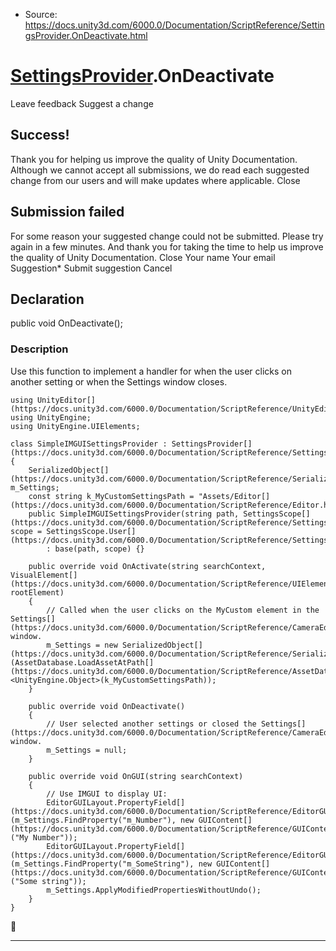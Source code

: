 * Source: https://docs.unity3d.com/6000.0/Documentation/ScriptReference/SettingsProvider.OnDeactivate.html

#  [SettingsProvider](https://docs.unity3d.com/6000.0/Documentation/ScriptReference/SettingsProvider.html).OnDeactivate
Leave feedback
Suggest a change
## Success!
Thank you for helping us improve the quality of Unity Documentation. Although we cannot accept all submissions, we do read each suggested change from our users and will make updates where applicable.
Close
## Submission failed
For some reason your suggested change could not be submitted. Please <a>try again</a> in a few minutes. And thank you for taking the time to help us improve the quality of Unity Documentation.
Close
Your name Your email Suggestion* Submit suggestion
Cancel
## Declaration
public void OnDeactivate(); 
### Description
Use this function to implement a handler for when the user clicks on another setting or when the Settings window closes.
```
using UnityEditor[](https://docs.unity3d.com/6000.0/Documentation/ScriptReference/UnityEditor.html);
using UnityEngine;
using UnityEngine.UIElements;  
  
class SimpleIMGUISettingsProvider : SettingsProvider[](https://docs.unity3d.com/6000.0/Documentation/ScriptReference/SettingsProvider.html)
{
    SerializedObject[](https://docs.unity3d.com/6000.0/Documentation/ScriptReference/SerializedObject.html) m_Settings;
    const string k_MyCustomSettingsPath = "Assets/Editor[](https://docs.unity3d.com/6000.0/Documentation/ScriptReference/Editor.html)/MyCustomSettings.asset";
    public SimpleIMGUISettingsProvider(string path, SettingsScope[](https://docs.unity3d.com/6000.0/Documentation/ScriptReference/SettingsScope.html) scope = SettingsScope.User[](https://docs.unity3d.com/6000.0/Documentation/ScriptReference/SettingsScope.User.html))
        : base(path, scope) {}  
  
    public override void OnActivate(string searchContext, VisualElement[](https://docs.unity3d.com/6000.0/Documentation/ScriptReference/UIElements.VisualElement.html) rootElement)
    {
        // Called when the user clicks on the MyCustom element in the Settings[](https://docs.unity3d.com/6000.0/Documentation/ScriptReference/CameraEditor.Settings.html) window.
        m_Settings = new SerializedObject[](https://docs.unity3d.com/6000.0/Documentation/ScriptReference/SerializedObject.html)(AssetDatabase.LoadAssetAtPath[](https://docs.unity3d.com/6000.0/Documentation/ScriptReference/AssetDatabase.LoadAssetAtPath.html)<UnityEngine.Object>(k_MyCustomSettingsPath));
    }  
  
    public override void OnDeactivate()
    {
        // User selected another settings or closed the Settings[](https://docs.unity3d.com/6000.0/Documentation/ScriptReference/CameraEditor.Settings.html) window.
        m_Settings = null;
    }  
  
    public override void OnGUI(string searchContext)
    {
        // Use IMGUI to display UI:
        EditorGUILayout.PropertyField[](https://docs.unity3d.com/6000.0/Documentation/ScriptReference/EditorGUILayout.PropertyField.html)(m_Settings.FindProperty("m_Number"), new GUIContent[](https://docs.unity3d.com/6000.0/Documentation/ScriptReference/GUIContent.html)("My Number"));
        EditorGUILayout.PropertyField[](https://docs.unity3d.com/6000.0/Documentation/ScriptReference/EditorGUILayout.PropertyField.html)(m_Settings.FindProperty("m_SomeString"), new GUIContent[](https://docs.unity3d.com/6000.0/Documentation/ScriptReference/GUIContent.html)("Some string"));
        m_Settings.ApplyModifiedPropertiesWithoutUndo();
    }
}

```

* * *
